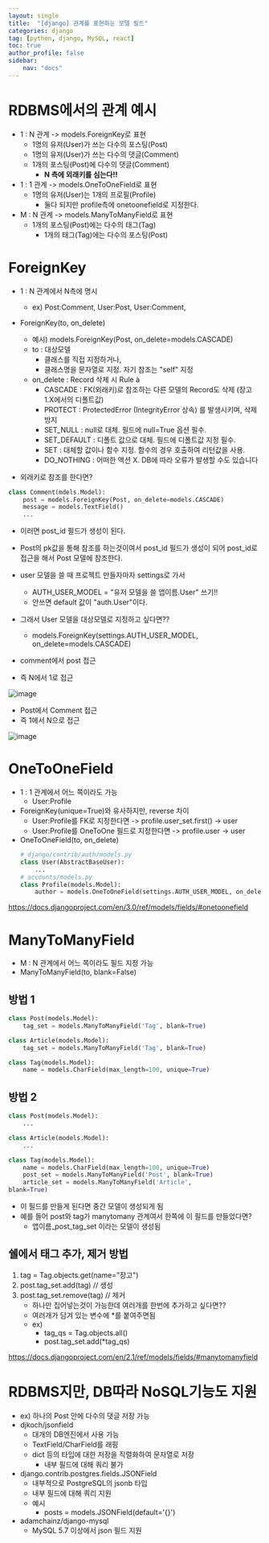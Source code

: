 ```yaml
---
layout: single
title:  "[django] 관계를 표현하는 모델 필드"
categories: django
tag: [python, django, MySQL, react]
toc: true
author_profile: false
sidebar:
    nav: "docs"
---
```


# RDBMS에서의 관계 예시

- 1 : N 관계 -> models.ForeignKey로 표현
    - 1명의 유저(User)가 쓰는 다수의 포스팅(Post)
    - 1명의 유저(User)가 쓰는 다수의 댓글(Comment)
    - 1개의 포스팅(Post)에 다수의 댓글(Comment)
        - **N 측에 외래키를 심는다!!**
- 1 : 1 관계 -> models.OneToOneField로 표현
    - 1명의 유저(User)는 1개의 프로필(Profile)
        - 둘다 되지만 profile측에 onetoonefield로 지정한다.
- M : N 관계 -> models.ManyToManyField로 표현
    - 1개의 포스팅(Post)에는 다수의 태그(Tag)
        - 1개의 태그(Tag)에는 다수의 포스팅(Post)
            

# ForeignKey


- 1 : N 관계에서 N측에 명시
    - ex) Post:Comment, User:Post, User:Comment,
- ForeignKey(to, on_delete)
    - 예시) models.ForeignKey(Post, on_delete=models.CASCADE)
    - to : 대상모델
        - 클래스를 직접 지정하거나,
        - 클래스명을 문자열로 지정. 자기 참조는 "self" 지정
    - on_delete : Record 삭제 시 Rule à
        - CASCADE : FK(외래키)로 참조하는 다른 모델의 Record도 삭제 (장고 1.X에서의 디폴트값)
        - PROTECT : ProtectedError (IntegrityError 상속) 를 발생시키며, 삭제 방지
        - SET_NULL : null로 대체. 필드에 null=True 옵션 필수.
        - SET_DEFAULT : 디폴트 값으로 대체. 필드에 디폴트값 지정 필수.
        - SET : 대체할 값이나 함수 지정. 함수의 경우 호출하여 리턴값을 사용.
        - DO_NOTHING : 어떠한 액션 X. DB에 따라 오류가 발생할 수도 있습니다    

- 외래키로 참조를 한다면?

```python
class Comment(mdels.Model):
    post = models.ForeignKey(Post, on_delete=models.CASCADE)
    message = models.TextField()
    ...
```

- 이러면 post_id 필드가 생성이 된다.
- Post의 pk값을 통해 참조를 하는것이여서 post_id 필드가 생성이 되어 post_id로 접근을 해서 Post 모델에 참조한다.

- user 모델을 쓸 때 프로젝트 만들자마자 settings로 가서 
    - AUTH_USER_MODEL = "유저 모델을 쓸 앱이름.User" 쓰기!!
    - 안쓰면 default 값이 "auth.User"이다.
- 그래서 User 모델을 대상모델로 지정하고 싶다면??
    - models.ForeignKey(settings.AUTH_USER_MODEL, on_delete=models.CASCADE)

- comment에서 post 접근
- 즉 N에서 1로 접근

![image](https://user-images.githubusercontent.com/95459089/189493659-e8f76b5d-6b57-4a65-b6de-acb6cdae9d71.png)

- Post에서 Comment 접근
- 즉 1에서 N으로 접근

![image](https://user-images.githubusercontent.com/95459089/189493678-2f79f85a-78ca-40c2-aea8-3f1a6444dc70.png)

# OneToOneField

- 1 : 1 관계에서 어느 쪽이라도 가능
    - User:Profile
- ForeignKey(unique=True)와 유사하지만, reverse 차이
    - User:Profile를 FK로 지정한다면 -> profile.user_set.first() -> user
    - User:Profile를 OneToOne 필드로 지정한다면 -> profile.user -> user
- OneToOneField(to, on_delete)
    ```python
    # django/contrib/auth/models.py
    class User(AbstractBaseUser):
        ...
    # accounts/models.py
    class Profile(models.Model):
        author = models.OneToOneField(settings.AUTH_USER_MODEL, on_delete=models.CASCADE)
    ```
https://docs.djangoproject.com/en/3.0/ref/models/fields/#onetoonefield

# ManyToManyField

- M : N 관계에서 어느 쪽이라도 필드 지정 가능
- ManyToManyField(to, blank=False)

## 방법 1

```python
class Post(models.Model):
    tag_set = models.ManyToManyField('Tag', blank=True)

class Article(models.Model):
    tag_set = models.ManyToManyField('Tag', blank=True)

class Tag(models.Model):
    name = models.CharField(max_length=100, unique=True) 
```

## 방법 2

```python
class Post(models.Model):
    ...

class Article(models.Model):
    ...

class Tag(models.Model):
    name = models.CharField(max_length=100, unique=True)
    post_set = models.ManyToManyField('Post', blank=True)
    article_set = models.ManyToManyField('Article',
blank=True)
```

- 이 필드를 만들게 된다면 중간 모델이 생성되게 됨
- 예를 들어 post와 tag가 manytomany 관계여서 한쪽에 이 필드를 만들었다면?
    - 앱이름_post_tag_set 이라는 모델이 생성됨

## 쉘에서 태그 추가, 제거 방법

1. tag = Tag.objects.get(name="장고")
2. post.tag_set.add(tag) // 생성
3. post.tag_set.remove(tag) // 제거
    - 하나만 집어넣는것이 가능한데 여러개를 한번에 추가하고 싶다면??
    - 여러개가 담겨 있는 변수에 *를 붙여주면됨
    - ex) 
        - tag_qs = Tag.objects.all()
        - post.tag_set.add(*tag_qs)

https://docs.djangoproject.com/en/2.1/ref/models/fields/#manytomanyfield

# RDBMS지만, DB따라 NoSQL기능도 지원

- ex) 하나의 Post 안에 다수의 댓글 저장 가능
- djkoch/jsonfield
    - 대개의 DB엔진에서 사용 가능
    - TextField/CharField를 래핑
    - dict 등의 타입에 대한 저장을 직렬화하여 문자열로 저장
        - 내부 필드에 대해 쿼리 불가
- django.contrib.postgres.fields.JSONField
    - 내부적으로 PostgreSQL의 jsonb 타입
    - 내부 필드에 대해 쿼리 지원
    - 예시
        - posts = models.JSONField(default='{}')
- adamchainz/django-mysql
    - MySQL 5.7 이상에서 json 필드 지원